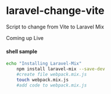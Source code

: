 # laravel-change-vite
Script to change from Vite to Laravel Mix 

Coming up Live

#### shell sample
```sh
echo "Installing Laravel-Mix"
    npm install laravel-mix --save-dev
    #create file webpack.mix.js
    touch webpack.mix.js
    #add code to webpack.mix.js
```
